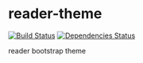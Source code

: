 # reader-theme

[![Build Status](https://travis-ci.org/gorillab/reader-theme.svg?branch=master)](https://travis-ci.org/gorillab/reader-theme)
[![Dependencies Status](https://david-dm.org/gorillab/reader-theme.svg)](https://github.com/gorillab/reader-theme)

reader bootstrap theme